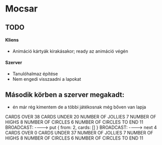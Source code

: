# Mocsar

## TODO

#### Kliens
* Animáció kártyák kirakásakor; ready az animáció végén

#### Szerver
* Tanulóhalmaz építése
* Nem engedi visszaadni a lapokat


## Második körben a szerver megakadt:
* én már rég kimentem de a többi játékosnak még bőven van lapja

CARDS OVER 38
CARDS UNDER 20
NUMBER OF JOLLIES 7
NUMBER OF HIGHS 8
NUMBER OF CIRCLES 6
NUMBER OF CIRCLES TO END 11
BROADCAST: ----> put { from: 2, cards: [] }
BROADCAST: ----> next 4
CARDS OVER 0
CARDS UNDER 37
NUMBER OF JOLLIES 7
NUMBER OF HIGHS 8
NUMBER OF CIRCLES 6
NUMBER OF CIRCLES TO END 11
